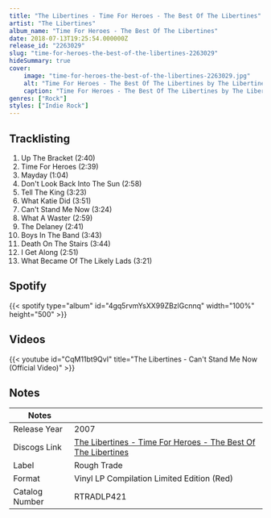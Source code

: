 ```yaml
---
title: "The Libertines - Time For Heroes - The Best Of The Libertines"
artist: "The Libertines"
album_name: "Time For Heroes - The Best Of The Libertines"
date: 2018-07-13T19:25:54.000000Z
release_id: "2263029"
slug: "time-for-heroes-the-best-of-the-libertines-2263029"
hideSummary: true
cover:
    image: "time-for-heroes-the-best-of-the-libertines-2263029.jpg"
    alt: "Time For Heroes - The Best Of The Libertines by The Libertines"
    caption: "Time For Heroes - The Best Of The Libertines by The Libertines"
genres: ["Rock"]
styles: ["Indie Rock"]
---
```


## Tracklisting
1. Up The Bracket (2:40)
2. Time For Heroes (2:39)
3. Mayday (1:04)
4. Don't Look Back Into The Sun (2:58)
5. Tell The King (3:23)
6. What Katie Did (3:51)
7. Can't Stand Me Now (3:24)
8. What A Waster (2:59)
9. The Delaney (2:41)
10. Boys In The Band (3:43)
11. Death On The Stairs (3:44)
12. I Get Along (2:51)
13. What Became Of The Likely Lads (3:21)


## Spotify
{{< spotify type="album" id="4gq5rvmYsXX99ZBzlGcnnq" width="100%" height="500" >}}



## Videos
{{< youtube id="CqM11bt9QvI" title="The Libertines - Can't Stand Me Now (Official Video)" >}}

## Notes
| Notes          |             |
| ---------------| ----------- |
| Release Year   | 2007 |
| Discogs Link   | [The Libertines - Time For Heroes - The Best Of The Libertines](https://www.discogs.com/release/2263029-The-Libertines-Time-For-Heroes-The-Best-Of-The-Libertines) |
| Label          | Rough Trade |
| Format         | Vinyl LP Compilation Limited Edition (Red) |
| Catalog Number | RTRADLP421 |
